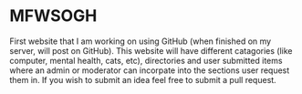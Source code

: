 # MFWSOGH
First website that I am working on using GitHub (when finished on my server, will post on GitHub).
This website will have different catagories (like computer, mental health, cats, etc), directories and user submitted items where an admin or moderator can incorpate into the sections user request them in. If you wish to submit an idea feel free to submit a pull request.

